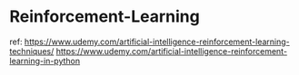 # Reinforcement-Learning

ref:  https://www.udemy.com/artificial-intelligence-reinforcement-learning-techniques/
      https://www.udemy.com/artificial-intelligence-reinforcement-learning-in-python
    
